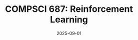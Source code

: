 ---
title: "COMPSCI 687: Reinforcement Learning"
collection: teaching
role: ta
semester: "Fall 2025"
venue: "UMass Amherst"
course_url: "https://people.cs.umass.edu/~bsilva/courses/CMPSCI_687/Fall2025/index.html"
date: 2025-09-01
location: "City, Country"
---